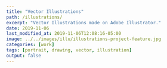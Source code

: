 ```yaml
---
title: "Vector Illustrations"
path: /illustrations/
excerpt: "Vector Illustrations made on Adobe Illustrator."
date: 2019-11-06
last_modified_at: 2019-11-06T12:08:16-05:00
image: ../../images/illu/illustrations-project-feature.jpg
categories: [work]
tags: [portrait, drawing, vector, illustration]
output: false
---
```

